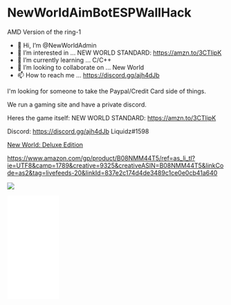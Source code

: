 # NewWorldAimBotESPWallHack
AMD Version of the ring-1

- 👋 Hi, I’m @NewWorldAdmin
- 👀 I’m interested in ... NEW WORLD STANDARD: https://amzn.to/3CTlipK
- 🌱 I’m currently learning ... C/C++
- 💞️ I’m looking to collaborate on ... New World
- 📫 How to reach me ... https://discord.gg/ajh4dJb

<!---
NewWorldAdmin/NewWorldAdmin is a ✨ special ✨ repository because its `README.md` (this file) appears on your GitHub profile.
You can click the Preview link to take a look at your changes.
--->
I'm looking for someone to take the Paypal/Credit Card side of things.

We run a gaming site and have a private discord.

Heres the game itself: NEW WORLD STANDARD: https://amzn.to/3CTlipK

Discord: https://discord.gg/ajh4dJb
Liquidz#1598

<a target="_blank" href="https://www.amazon.com/gp/product/B08NMM44T5/ref=as_li_tl?ie=UTF8&camp=1789&creative=9325&creativeASIN=B08NMM44T5&linkCode=as2&tag=livefeeds-20&linkId=837e2c174d4de3489c1ce0e0cb41a640">New World: Deluxe Edition</a>

https://www.amazon.com/gp/product/B08NMM44T5/ref=as_li_tl?ie=UTF8&camp=1789&creative=9325&creativeASIN=B08NMM44T5&linkCode=as2&tag=livefeeds-20&linkId=837e2c174d4de3489c1ce0e0cb41a640

<a target="_blank"  href="https://www.amazon.com/gp/product/B08NMT8TLH/ref=as_li_tl?ie=UTF8&camp=1789&creative=9325&creativeASIN=B08NMT8TLH&linkCode=as2&tag=livefeeds-20&linkId=2c6fa3bcd00493a72412fdf6d714dc8a"><img border="0" src="//ws-na.amazon-adsystem.com/widgets/q?_encoding=UTF8&MarketPlace=US&ASIN=B08NMT8TLH&ServiceVersion=20070822&ID=AsinImage&WS=1&Format=_SL250_&tag=livefeeds-20" ></a>


<iframe style="width:120px;height:240px;" marginwidth="0" marginheight="0" scrolling="no" frameborder="0" src="//ws-na.amazon-adsystem.com/widgets/q?ServiceVersion=20070822&OneJS=1&Operation=GetAdHtml&MarketPlace=US&source=ac&ref=qf_sp_asin_til&ad_type=product_link&tracking_id=livefeeds-20&marketplace=amazon&amp;region=US&placement=B08NMT8TLH&asins=B08NMT8TLH&linkId=7b2964f117cbddc8177a5a127a56f588&show_border=true&link_opens_in_new_window=true&price_color=333333&title_color=0066c0&bg_color=ffffff">
    </iframe>
